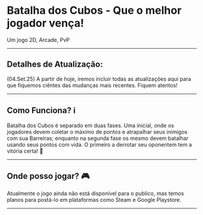 # Batalha dos Cubos - Que o melhor jogador vença!
Um jogo 2D, Arcade, PvP

---
## Detalhes de Atualização:
(04.Set.25)
A partir de hoje, iremos incluir todas as atualizações aqui para que fiquemos ciêntes das mudanças mais recentes. Fiquem atentos!

---
## Como Funciona? ℹ️
Batalha dos Cubos é separado em duas fases. Uma inicial, onde os jogadores devem coletar o máximo de pontos e atrapalhar seus inimigos com sua Barreiras; enquanto na segunda fase os mesmo devem batalhar usando seus pontos com vida. O primeiro a derrotar seu oponentem tem a vitória certa! 🎉

---
## Onde posso jogar? 🎮
Atualmente o jogo ainda não está disponível para o publico, mas temos planos para postá-lo em plataformas como Steam e Google Playstore.

---
